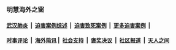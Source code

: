 
### 明慧海外之窗

####  [武汉肺炎](indexes/365.md?t=06220101) &nbsp;|&nbsp;  [迫害案例综述](indexes/328.md?t=06220101) &nbsp;|&nbsp; [迫害致死案例](indexes/277.md?t=06220101)  &nbsp;|&nbsp; [更多迫害案例](indexes/81.md?t=06220101)  &nbsp;|&nbsp; 
####  [时事评论](indexes/19.md?t=06220101) &nbsp;|&nbsp; [海外简讯](indexes/245.md?t=06220101)&nbsp;|&nbsp;  [社会支持](indexes/140.md?t=06220101) &nbsp;|&nbsp; [褒奖决议](indexes/282.md?t=06220101) &nbsp;|&nbsp; [社区报道](indexes/91.md?t=06220101)  &nbsp;|&nbsp; [天人之间](indexes/78.md?t=06220101) 

